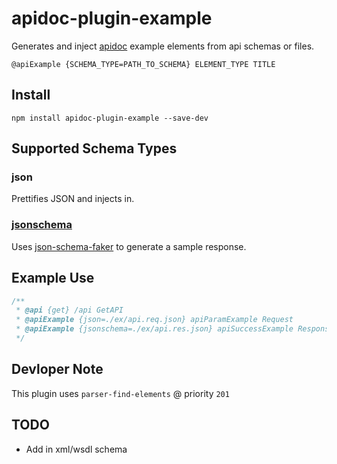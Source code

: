 # apidoc-plugin-example

Generates and inject [apidoc](http://apidoc.com) example elements from api schemas or files.

`@apiExample {SCHEMA_TYPE=PATH_TO_SCHEMA} ELEMENT_TYPE TITLE`

## Install
`npm install apidoc-plugin-example --save-dev`

## Supported Schema Types
### json
Prettifies JSON and injects in.

### [jsonschema](http://www.jsonschema.org)
Uses [json-schema-faker]() to generate a sample response.


## Example Use
```javascript
/**
 * @api {get} /api GetAPI
 * @apiExample {json=./ex/api.req.json} apiParamExample Request
 * @apiExample {jsonschema=./ex/api.res.json} apiSuccessExample Response
 */
```

## Devloper Note
This plugin uses `parser-find-elements` @ priority `201`

## TODO
- Add in xml/wsdl schema